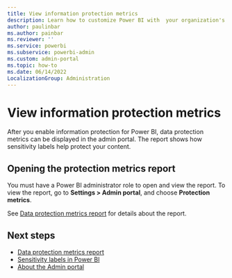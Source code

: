 ```yaml
---
title: View information protection metrics
description: Learn how to customize Power BI with  your organization's branding.
author: paulinbar
ms.author: painbar
ms.reviewer: ''
ms.service: powerbi
ms.subservice: powerbi-admin
ms.custom: admin-portal
ms.topic: how-to
ms.date: 06/14/2022
LocalizationGroup: Administration
---
```


# View information protection metrics

After you enable information protection for Power BI, data protection metrics can be displayed in the admin portal. The report shows how sensitivity labels help protect your content.

## Opening the protection metrics report

You must have a Power BI administrator role to open and view the report. To view the report, go to **Settings > Admin portal**, and choose **Protection metrics**.

See [Data protection metrics report](../enterprise/service-security-data-protection-metrics-report.md) for details about the report.

## Next steps

* [Data protection metrics report](../enterprise/service-security-data-protection-metrics-report.md)
* [Sensitivity labels in Power BI](../enterprise/service-security-sensitivity-label-overview.md)
* [About the Admin portal](service-admin-portal.md)